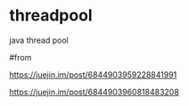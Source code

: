 # threadpool
java thread pool


#from 

https://juejin.im/post/6844903959228841991

https://juejin.im/post/6844903960818483208